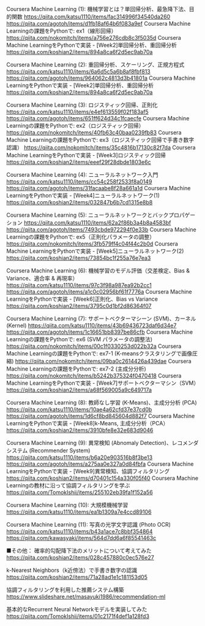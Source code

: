 Coursera Machine Learning (1): 機械学習とは？単回帰分析、最急降下法、目的関数
https://qiita.com/katsu1110/items/fac314996f34540da260
https://qiita.com/agotoh/items/d1fb18af64b6f083a9ef
Coursera Machine Learningの課題をPythonで: ex1（線形回帰）
https://qiita.com/nokomitch/items/a756e276cdb8c3f5035d
Coursera Machine LearningをPythonで実装 - [Week2]単回帰分析、重回帰分析
https://qiita.com/koshian2/items/894a8ca6f2d5ec9ab70a

Coursera Machine Learning (2): 重回帰分析、スケーリング、正規方程式
https://qiita.com/katsu1110/items/6a6d5c5a6b8af8fbf813
https://qiita.com/agotoh/items/964062c4813d3b41801a
Coursera Machine LearningをPythonで実装 - [Week2]単回帰分析、重回帰分析
https://qiita.com/koshian2/items/894a8ca6f2d5ec9ab70a

Coursera Machine Learning (3): ロジスティック回帰、正則化
https://qiita.com/katsu1110/items/e4ef613559f02f183af5
https://qiita.com/agotoh/items/651ff624d34c1fcaecfe
Coursera Machine Learningの課題をPythonで: ex2（ロジスティック回帰）
https://qiita.com/nokomitch/items/40fb63c40baa0239fb83
Coursera Machine Learningの課題をPythonで: ex3（ロジスティック回帰で手書き数字認識）
https://qiita.com/nokomitch/items/35c4816b17130c82f7da
Coursera Machine LearningをPythonで実装 - [Week3]ロジスティック回帰
https://qiita.com/koshian2/items/eeef29f28dbde1803e6c

Coursera Machine Learning (4): ニューラルネットワーク入門
https://qiita.com/katsu1110/items/cc54c258f2533f8a0149
https://qiita.com/agotoh/items/31facaabe8f28a661a1d
Coursera Machine LearningをPythonで実装 - [Week4]ニューラルネットワーク(1)
https://qiita.com/koshian2/items/032847b6b7cd1315e8b8

Coursera Machine Learning (5): ニューラルネットワークとバックプロパゲーション
https://qiita.com/katsu1110/items/62a2f86b3a4b8a4583bf
https://qiita.com/agotoh/items/7493cbde972294f0e33b
Coursera Machine Learningの課題をPythonで: ex5（正則化パラメータの調整）
https://qiita.com/nokomitch/items/3fb579ff4c04f44c2b0d
Coursera Machine LearningをPythonで実装 - [Week5]ニューラルネットワーク(2)
https://qiita.com/koshian2/items/73854bc1f255a76e7ea3

Coursera Machine Learning (6): 機械学習のモデル評価（交差検定、Bias & Variance、適合率 & 再現率）
https://qiita.com/katsu1110/items/97c3f98a987ea92b2cc1
https://qiita.com/agotoh/items/a1c0c02956bf61f7776a
Coursera Machine LearningをPythonで実装 - [Week6]正則化、Bias vs Variance
https://qiita.com/koshian2/items/3795c0d1bf2d86364f07


Coursera Machine Learning (7): サポートベクターマシーン (SVM)、カーネル (Kernel)
https://qiita.com/katsu1110/items/43b69436723daf6d34e7
https://qiita.com/agotoh/items/1c16651bb8397be86cfb
Coursera Machine Learningの課題をPythonで: ex6 (SVM パラメータの調整法)
https://qiita.com/nokomitch/items/00c1f0330253d022b32a
Coursera Machine Learningの課題をPythonで: ex7-1 (K-meansクラスタリングで画像圧縮)
https://qiita.com/nokomitch/items/09ba0c2614426a439dae
Coursera Machine Learningの課題をPythonで: ex7-2 (主成分分析)
https://qiita.com/nokomitch/items/b5242b375324f0470418
Coursera Machine LearningをPythonで実装 - [Week7]サポートベクターマシン（SVM）
https://qiita.com/koshian2/items/a68f569005a9c649717a

Coursera Machine Learning (8): 教師なし学習 (K-Means)、主成分分析 (PCA)
https://qiita.com/katsu1110/items/10ae4a62cfd37e37cd0b
https://qiita.com/agotoh/items/1d6cf8bd845604d882f7
Coursera Machine LearningをPythonで実装 - [Week8]k-Means, 主成分分析（PCA）
https://qiita.com/koshian2/items/3910bfe8e32e683d9046

Coursera Machine Learning (9): 異常検知 (Abnomaly Detection)、レコメンダシステム (Recommender System)
https://qiita.com/katsu1110/items/b6a20e903516b8f3be13
https://qiita.com/agotoh/items/a275aa0e327a0d84fbfa
Coursera Machine LearningをPythonで実装 - [Week9]異常検知、協調フィルタリング
https://qiita.com/koshian2/items/d70401c154a330f05f40
Coursera Machine Learningの教材に沿って協調フィルタリングを学ぶ
https://qiita.com/TomokIshii/items/255102eb39fa1f152a56

Coursera Machine Learning (10): 大規模機械学習
https://qiita.com/katsu1110/items/ea1b1309a7e4ccd89106

Coursera Machine Learning (11): 写真の光学文字認識 (Photo OCR)
https://qiita.com/katsu1110/items/b43a1ace7c8bbf354864
https://qiita.com/kawasyaki/items/564d7dd6a6f85541463c

■その他：
確率的勾配降下法のメリットについて考えてみた
https://qiita.com/koshian2/items/028c457880c0ec576e27

k-Nearest Neighbors（k近傍法）で手書き数字の認識
https://qiita.com/koshian2/items/71a28ad1e1c181153d05

協調フィルタリングを利用した推薦システム構築
https://www.slideshare.net/masayuki1986/recommendation-ml

基本的なRecurrent Neural Networkモデルを実装してみた
https://qiita.com/TomokIshii/items/01c2171f4def1a128fd3
